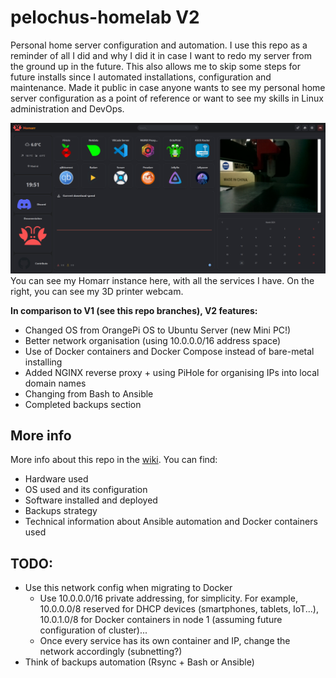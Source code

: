 # pelochus-homelab V2
Personal home server configuration and automation. I use this repo as a reminder of all I did and why I did it in case I want to redo my server from the ground up in the future. This also allows me to skip some steps for future installs since I automated installations, configuration and maintenance. Made it public in case anyone wants to see my personal home server configuration as a point of reference or want to see my skills in Linux administration and DevOps. 

![ServerMainWeb](https://github.com/Pelochus/pelochus-homelab/blob/main/img/server-main-web.png)
You can see my Homarr instance here, with all the services I have. On the right, you can see my 3D printer webcam.

**In comparison to V1 (see this repo branches), V2 features:**
- Changed OS from OrangePi OS to Ubuntu Server (new Mini PC!)
- Better network organisation (using 10.0.0.0/16 address space)
- Use of Docker containers and Docker Compose instead of bare-metal installing
- Added NGINX reverse proxy + using PiHole for organising IPs into local domain names
- Changing from Bash to Ansible
- Completed backups section

## More info
More info about this repo in the [wiki](https://github.com/Pelochus/pelochus-homelab/wiki). You can find:
- Hardware used
- OS used and its configuration
- Software installed and deployed
- Backups strategy
- Technical information about Ansible automation and Docker containers used

## TODO:
- Use this network config when migrating to Docker
  - Use 10.0.0.0/16 private addressing, for simplicity. For example, 10.0.0.0/8 reserved for DHCP devices (smartphones, tablets, IoT...), 10.0.1.0/8 for Docker containers in node 1 (assuming future configuration of cluster)...
  - Once every service has its own container and IP, change the network accordingly (subnetting?)
- Think of backups automation (Rsync + Bash or Ansible)
